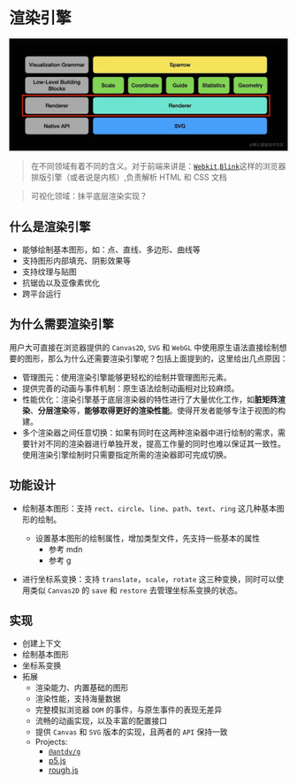 # 渲染引擎

![](../images/4c6c10529aa1492eaffaa83d9dc2688a_tplv-k3u1fbpfcp-zoom-in-crop-mark_1304_0_0_0.awebp)

> 在不同领域有着不同的含义。对于前端来讲是：[`Webkit`](https://link.juejin.cn/?target=https%3A%2F%2Fwebkit.org%2F),[`Blink`](https://link.juejin.cn/?target=https%3A%2F%2Fwww.chromium.org%2Fblink)这样的浏览器排版引擎（或者说是内核）,负责解析 HTML 和 CSS 文档

> 可视化领域：抹平底层渲染实现？

## 什么是渲染引擎

- 能够绘制基本图形，如：点、直线、多边形、曲线等
- 支持图形内部填充、阴影效果等
- 支持纹理与贴图
- 抗锯齿以及亚像素优化
- 跨平台运行

## 为什么需要渲染引擎

用户大可直接在浏览器提供的 `Canvas2D`, `SVG` 和 `WebGL` 中使用原生语法直接绘制想要的图形，那么为什么还需要渲染引擎呢？包括上面提到的，这里给出几点原因：

- 管理图元：使用渲染引擎能够更轻松的绘制并管理图形元素。
- 提供完善的动画与事件机制：原生语法绘制动画相对比较麻烦。
- 性能优化：渲染引擎基于底层渲染器的特性进行了大量优化工作，如**脏矩阵渲染**、**分层渲染**等，**能够取得更好的渲染性能**。使得开发者能够专注于视图的构建。
- 多个渲染器之间任意切换：如果有同时在这两种渲染器中进行绘制的需求，需要针对不同的渲染器进行单独开发，提高工作量的同时也难以保证其一致性。使用渲染引擎绘制时只需要指定所需的渲染器即可完成切换。

## 功能设计

- 绘制基本图形：支持 `rect`、`circle`、`line`、`path`、`text`、`ring` 这几种基本图形的绘制。

  - 设置基本图形的绘制属性，增加类型文件，先支持一些基本的属性
    - 参考 mdn
    - 参考 g

- 进行坐标系变换：支持 `translate`，`scale`，`rotate` 这三种变换，同时可以使用类似 `Canvas2D` 的 `save` 和 `restore` 去管理坐标系变换的状态。

## 实现

- 创建上下文
- 绘制基本图形
- 坐标系变换
- 拓展
  - 渲染能力、内置基础的图形
  - 渲染性能，支持海量数据
  - 完整模拟浏览器 `DOM` 的事件，与原生事件的表现无差异
  - 流畅的动画实现，以及丰富的配置接口
  - 提供 `Canvas` 和 `SVG` 版本的实现，且两者的 `API` 保持一致
  - Projects:
    - [`@antdv/g`](https://link.juejin.cn/?target=https%3A%2F%2Fgithub.com%2Fantvis%2Fg)
    - [p5.js]()
    - [rough.js](https://link.juejin.cn/?target=https%3A%2F%2Froughjs.com%2F)

